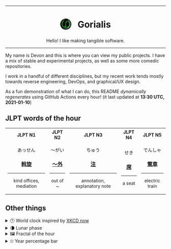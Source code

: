 ***

<h1 align="center">
<sub>
    <img src="readme/resources/avatar.png" height="36">
</sub>
&nbsp;
Gorialis
</h1>
<p align="center">
Hello! I like making tangible software.
</p>

***

My name is Devon and this is where you can view my public projects. I have a mix of stable and experimental projects, as well as some more comedic repositories.

I work in a handful of different disciplines, but my recent work tends mostly towards reverse engineering, DevOps, and graphical/UX design.

As a fun demonstration of what I can do, this README *dynamically regenerates* using GitHub Actions every hour! (it last updated at **13:30 UTC, 2021-01-10**)

<h2>JLPT words of the hour</h2>
<table>
    <tr>
        <th>JLPT N1</th>
        <th>JLPT N2</th>
        <th>JLPT N3</th>
        <th>JLPT N4</th>
        <th>JLPT N5</th>
    </tr>
    <tr>
        <td>
            <p align="center">あっせん</p>
            <h3 align="center"><b><a href="https://jisho.org/search/%E6%96%A1%E6%97%8B">斡旋</a></b></h3>
            <hr>
            <p align="center">kind offices,<wbr> mediation</p>
        </td>
        <td>
            <p align="center">～がい</p>
            <h3 align="center"><b><a href="https://jisho.org/search/%EF%BD%9E%E5%A4%96">～外</a></b></h3>
            <hr>
            <p align="center">out of ~</p>
        </td>
        <td>
            <p align="center">ちゅう</p>
            <h3 align="center"><b><a href="https://jisho.org/search/%E6%B3%A8">注</a></b></h3>
            <hr>
            <p align="center">annotation,<wbr> explanatory note</p>
        </td>
        <td>
            <p align="center">せき</p>
            <h3 align="center"><b><a href="https://jisho.org/search/%E5%B8%AD">席</a></b></h3>
            <hr>
            <p align="center">a seat</p>
        </td>
        <td>
            <p align="center">でんしゃ</p>
            <h3 align="center"><b><a href="https://jisho.org/search/%E9%9B%BB%E8%BB%8A">電車</a></b></h3>
            <hr>
            <p align="center">electric train</p>
        </td>
    </tr>
</table>

<h2>Other things</h2>
<details>
<summary>🕐  World clock inspired by <a href="https://xkcd.com/now">XKCD now</a></summary>

> <img src="generated/now.png" width="512">

</details>
<details>
<summary>🌘 Lunar phase</summary>

The moon is approximately 93.08% through its phase (Waning Crescent).

</details>
<details>
<summary>&#x1f5bc; Fractal of the hour</summary>

> <img src="generated/fractal.png" width="512">

</details>
<details>
<summary>&#x23f2; Year percentage bar</summary>
<pre><code>2021 [▁▁▁▁▁▁▁▁▁▁▁▁▁▁▁▁▁▁▁▁] 2.62%</code></pre>
</details>

